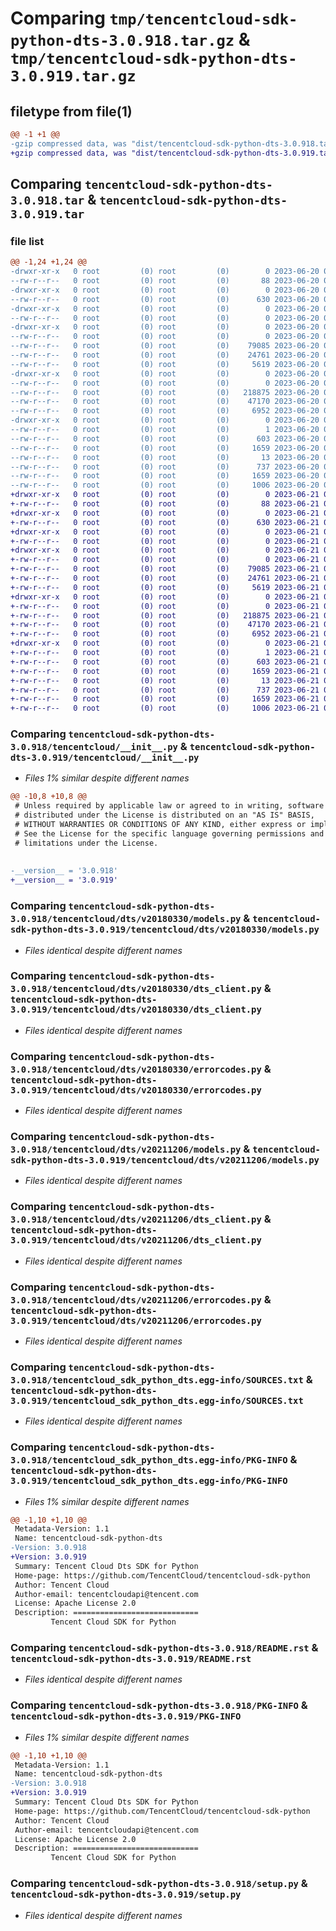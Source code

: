 # Comparing `tmp/tencentcloud-sdk-python-dts-3.0.918.tar.gz` & `tmp/tencentcloud-sdk-python-dts-3.0.919.tar.gz`

## filetype from file(1)

```diff
@@ -1 +1 @@
-gzip compressed data, was "dist/tencentcloud-sdk-python-dts-3.0.918.tar", last modified: Tue Jun 20 02:39:39 2023, max compression
+gzip compressed data, was "dist/tencentcloud-sdk-python-dts-3.0.919.tar", last modified: Wed Jun 21 00:26:05 2023, max compression
```

## Comparing `tencentcloud-sdk-python-dts-3.0.918.tar` & `tencentcloud-sdk-python-dts-3.0.919.tar`

### file list

```diff
@@ -1,24 +1,24 @@
-drwxr-xr-x   0 root         (0) root         (0)        0 2023-06-20 02:39:39.000000 tencentcloud-sdk-python-dts-3.0.918/
--rw-r--r--   0 root         (0) root         (0)       88 2023-06-20 02:39:39.000000 tencentcloud-sdk-python-dts-3.0.918/setup.cfg
-drwxr-xr-x   0 root         (0) root         (0)        0 2023-06-20 02:39:39.000000 tencentcloud-sdk-python-dts-3.0.918/tencentcloud/
--rw-r--r--   0 root         (0) root         (0)      630 2023-06-20 02:39:39.000000 tencentcloud-sdk-python-dts-3.0.918/tencentcloud/__init__.py
-drwxr-xr-x   0 root         (0) root         (0)        0 2023-06-20 02:39:39.000000 tencentcloud-sdk-python-dts-3.0.918/tencentcloud/dts/
--rw-r--r--   0 root         (0) root         (0)        0 2023-06-20 02:39:39.000000 tencentcloud-sdk-python-dts-3.0.918/tencentcloud/dts/__init__.py
-drwxr-xr-x   0 root         (0) root         (0)        0 2023-06-20 02:39:39.000000 tencentcloud-sdk-python-dts-3.0.918/tencentcloud/dts/v20180330/
--rw-r--r--   0 root         (0) root         (0)        0 2023-06-20 02:39:39.000000 tencentcloud-sdk-python-dts-3.0.918/tencentcloud/dts/v20180330/__init__.py
--rw-r--r--   0 root         (0) root         (0)    79085 2023-06-20 02:39:39.000000 tencentcloud-sdk-python-dts-3.0.918/tencentcloud/dts/v20180330/models.py
--rw-r--r--   0 root         (0) root         (0)    24761 2023-06-20 02:39:39.000000 tencentcloud-sdk-python-dts-3.0.918/tencentcloud/dts/v20180330/dts_client.py
--rw-r--r--   0 root         (0) root         (0)     5619 2023-06-20 02:39:39.000000 tencentcloud-sdk-python-dts-3.0.918/tencentcloud/dts/v20180330/errorcodes.py
-drwxr-xr-x   0 root         (0) root         (0)        0 2023-06-20 02:39:39.000000 tencentcloud-sdk-python-dts-3.0.918/tencentcloud/dts/v20211206/
--rw-r--r--   0 root         (0) root         (0)        0 2023-06-20 02:39:39.000000 tencentcloud-sdk-python-dts-3.0.918/tencentcloud/dts/v20211206/__init__.py
--rw-r--r--   0 root         (0) root         (0)   218875 2023-06-20 02:39:39.000000 tencentcloud-sdk-python-dts-3.0.918/tencentcloud/dts/v20211206/models.py
--rw-r--r--   0 root         (0) root         (0)    47170 2023-06-20 02:39:39.000000 tencentcloud-sdk-python-dts-3.0.918/tencentcloud/dts/v20211206/dts_client.py
--rw-r--r--   0 root         (0) root         (0)     6952 2023-06-20 02:39:39.000000 tencentcloud-sdk-python-dts-3.0.918/tencentcloud/dts/v20211206/errorcodes.py
-drwxr-xr-x   0 root         (0) root         (0)        0 2023-06-20 02:39:39.000000 tencentcloud-sdk-python-dts-3.0.918/tencentcloud_sdk_python_dts.egg-info/
--rw-r--r--   0 root         (0) root         (0)        1 2023-06-20 02:39:39.000000 tencentcloud-sdk-python-dts-3.0.918/tencentcloud_sdk_python_dts.egg-info/dependency_links.txt
--rw-r--r--   0 root         (0) root         (0)      603 2023-06-20 02:39:39.000000 tencentcloud-sdk-python-dts-3.0.918/tencentcloud_sdk_python_dts.egg-info/SOURCES.txt
--rw-r--r--   0 root         (0) root         (0)     1659 2023-06-20 02:39:39.000000 tencentcloud-sdk-python-dts-3.0.918/tencentcloud_sdk_python_dts.egg-info/PKG-INFO
--rw-r--r--   0 root         (0) root         (0)       13 2023-06-20 02:39:39.000000 tencentcloud-sdk-python-dts-3.0.918/tencentcloud_sdk_python_dts.egg-info/top_level.txt
--rw-r--r--   0 root         (0) root         (0)      737 2023-06-20 02:39:39.000000 tencentcloud-sdk-python-dts-3.0.918/README.rst
--rw-r--r--   0 root         (0) root         (0)     1659 2023-06-20 02:39:39.000000 tencentcloud-sdk-python-dts-3.0.918/PKG-INFO
--rw-r--r--   0 root         (0) root         (0)     1006 2023-06-20 02:39:39.000000 tencentcloud-sdk-python-dts-3.0.918/setup.py
+drwxr-xr-x   0 root         (0) root         (0)        0 2023-06-21 00:26:05.000000 tencentcloud-sdk-python-dts-3.0.919/
+-rw-r--r--   0 root         (0) root         (0)       88 2023-06-21 00:26:05.000000 tencentcloud-sdk-python-dts-3.0.919/setup.cfg
+drwxr-xr-x   0 root         (0) root         (0)        0 2023-06-21 00:26:05.000000 tencentcloud-sdk-python-dts-3.0.919/tencentcloud/
+-rw-r--r--   0 root         (0) root         (0)      630 2023-06-21 00:26:05.000000 tencentcloud-sdk-python-dts-3.0.919/tencentcloud/__init__.py
+drwxr-xr-x   0 root         (0) root         (0)        0 2023-06-21 00:26:05.000000 tencentcloud-sdk-python-dts-3.0.919/tencentcloud/dts/
+-rw-r--r--   0 root         (0) root         (0)        0 2023-06-21 00:26:05.000000 tencentcloud-sdk-python-dts-3.0.919/tencentcloud/dts/__init__.py
+drwxr-xr-x   0 root         (0) root         (0)        0 2023-06-21 00:26:05.000000 tencentcloud-sdk-python-dts-3.0.919/tencentcloud/dts/v20180330/
+-rw-r--r--   0 root         (0) root         (0)        0 2023-06-21 00:26:05.000000 tencentcloud-sdk-python-dts-3.0.919/tencentcloud/dts/v20180330/__init__.py
+-rw-r--r--   0 root         (0) root         (0)    79085 2023-06-21 00:26:05.000000 tencentcloud-sdk-python-dts-3.0.919/tencentcloud/dts/v20180330/models.py
+-rw-r--r--   0 root         (0) root         (0)    24761 2023-06-21 00:26:05.000000 tencentcloud-sdk-python-dts-3.0.919/tencentcloud/dts/v20180330/dts_client.py
+-rw-r--r--   0 root         (0) root         (0)     5619 2023-06-21 00:26:05.000000 tencentcloud-sdk-python-dts-3.0.919/tencentcloud/dts/v20180330/errorcodes.py
+drwxr-xr-x   0 root         (0) root         (0)        0 2023-06-21 00:26:05.000000 tencentcloud-sdk-python-dts-3.0.919/tencentcloud/dts/v20211206/
+-rw-r--r--   0 root         (0) root         (0)        0 2023-06-21 00:26:05.000000 tencentcloud-sdk-python-dts-3.0.919/tencentcloud/dts/v20211206/__init__.py
+-rw-r--r--   0 root         (0) root         (0)   218875 2023-06-21 00:26:05.000000 tencentcloud-sdk-python-dts-3.0.919/tencentcloud/dts/v20211206/models.py
+-rw-r--r--   0 root         (0) root         (0)    47170 2023-06-21 00:26:05.000000 tencentcloud-sdk-python-dts-3.0.919/tencentcloud/dts/v20211206/dts_client.py
+-rw-r--r--   0 root         (0) root         (0)     6952 2023-06-21 00:26:05.000000 tencentcloud-sdk-python-dts-3.0.919/tencentcloud/dts/v20211206/errorcodes.py
+drwxr-xr-x   0 root         (0) root         (0)        0 2023-06-21 00:26:05.000000 tencentcloud-sdk-python-dts-3.0.919/tencentcloud_sdk_python_dts.egg-info/
+-rw-r--r--   0 root         (0) root         (0)        1 2023-06-21 00:26:05.000000 tencentcloud-sdk-python-dts-3.0.919/tencentcloud_sdk_python_dts.egg-info/dependency_links.txt
+-rw-r--r--   0 root         (0) root         (0)      603 2023-06-21 00:26:05.000000 tencentcloud-sdk-python-dts-3.0.919/tencentcloud_sdk_python_dts.egg-info/SOURCES.txt
+-rw-r--r--   0 root         (0) root         (0)     1659 2023-06-21 00:26:05.000000 tencentcloud-sdk-python-dts-3.0.919/tencentcloud_sdk_python_dts.egg-info/PKG-INFO
+-rw-r--r--   0 root         (0) root         (0)       13 2023-06-21 00:26:05.000000 tencentcloud-sdk-python-dts-3.0.919/tencentcloud_sdk_python_dts.egg-info/top_level.txt
+-rw-r--r--   0 root         (0) root         (0)      737 2023-06-21 00:26:05.000000 tencentcloud-sdk-python-dts-3.0.919/README.rst
+-rw-r--r--   0 root         (0) root         (0)     1659 2023-06-21 00:26:05.000000 tencentcloud-sdk-python-dts-3.0.919/PKG-INFO
+-rw-r--r--   0 root         (0) root         (0)     1006 2023-06-21 00:26:05.000000 tencentcloud-sdk-python-dts-3.0.919/setup.py
```

### Comparing `tencentcloud-sdk-python-dts-3.0.918/tencentcloud/__init__.py` & `tencentcloud-sdk-python-dts-3.0.919/tencentcloud/__init__.py`

 * *Files 1% similar despite different names*

```diff
@@ -10,8 +10,8 @@
 # Unless required by applicable law or agreed to in writing, software
 # distributed under the License is distributed on an "AS IS" BASIS,
 # WITHOUT WARRANTIES OR CONDITIONS OF ANY KIND, either express or implied.
 # See the License for the specific language governing permissions and
 # limitations under the License.
 
 
-__version__ = '3.0.918'
+__version__ = '3.0.919'
```

### Comparing `tencentcloud-sdk-python-dts-3.0.918/tencentcloud/dts/v20180330/models.py` & `tencentcloud-sdk-python-dts-3.0.919/tencentcloud/dts/v20180330/models.py`

 * *Files identical despite different names*

### Comparing `tencentcloud-sdk-python-dts-3.0.918/tencentcloud/dts/v20180330/dts_client.py` & `tencentcloud-sdk-python-dts-3.0.919/tencentcloud/dts/v20180330/dts_client.py`

 * *Files identical despite different names*

### Comparing `tencentcloud-sdk-python-dts-3.0.918/tencentcloud/dts/v20180330/errorcodes.py` & `tencentcloud-sdk-python-dts-3.0.919/tencentcloud/dts/v20180330/errorcodes.py`

 * *Files identical despite different names*

### Comparing `tencentcloud-sdk-python-dts-3.0.918/tencentcloud/dts/v20211206/models.py` & `tencentcloud-sdk-python-dts-3.0.919/tencentcloud/dts/v20211206/models.py`

 * *Files identical despite different names*

### Comparing `tencentcloud-sdk-python-dts-3.0.918/tencentcloud/dts/v20211206/dts_client.py` & `tencentcloud-sdk-python-dts-3.0.919/tencentcloud/dts/v20211206/dts_client.py`

 * *Files identical despite different names*

### Comparing `tencentcloud-sdk-python-dts-3.0.918/tencentcloud/dts/v20211206/errorcodes.py` & `tencentcloud-sdk-python-dts-3.0.919/tencentcloud/dts/v20211206/errorcodes.py`

 * *Files identical despite different names*

### Comparing `tencentcloud-sdk-python-dts-3.0.918/tencentcloud_sdk_python_dts.egg-info/SOURCES.txt` & `tencentcloud-sdk-python-dts-3.0.919/tencentcloud_sdk_python_dts.egg-info/SOURCES.txt`

 * *Files identical despite different names*

### Comparing `tencentcloud-sdk-python-dts-3.0.918/tencentcloud_sdk_python_dts.egg-info/PKG-INFO` & `tencentcloud-sdk-python-dts-3.0.919/tencentcloud_sdk_python_dts.egg-info/PKG-INFO`

 * *Files 1% similar despite different names*

```diff
@@ -1,10 +1,10 @@
 Metadata-Version: 1.1
 Name: tencentcloud-sdk-python-dts
-Version: 3.0.918
+Version: 3.0.919
 Summary: Tencent Cloud Dts SDK for Python
 Home-page: https://github.com/TencentCloud/tencentcloud-sdk-python
 Author: Tencent Cloud
 Author-email: tencentcloudapi@tencent.com
 License: Apache License 2.0
 Description: ============================
         Tencent Cloud SDK for Python
```

### Comparing `tencentcloud-sdk-python-dts-3.0.918/README.rst` & `tencentcloud-sdk-python-dts-3.0.919/README.rst`

 * *Files identical despite different names*

### Comparing `tencentcloud-sdk-python-dts-3.0.918/PKG-INFO` & `tencentcloud-sdk-python-dts-3.0.919/PKG-INFO`

 * *Files 1% similar despite different names*

```diff
@@ -1,10 +1,10 @@
 Metadata-Version: 1.1
 Name: tencentcloud-sdk-python-dts
-Version: 3.0.918
+Version: 3.0.919
 Summary: Tencent Cloud Dts SDK for Python
 Home-page: https://github.com/TencentCloud/tencentcloud-sdk-python
 Author: Tencent Cloud
 Author-email: tencentcloudapi@tencent.com
 License: Apache License 2.0
 Description: ============================
         Tencent Cloud SDK for Python
```

### Comparing `tencentcloud-sdk-python-dts-3.0.918/setup.py` & `tencentcloud-sdk-python-dts-3.0.919/setup.py`

 * *Files identical despite different names*

